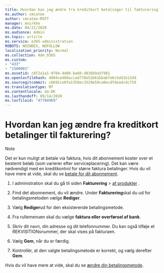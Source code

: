 ```yaml
---
title: Hvordan kan jeg ændre fra kreditkort betalinger til fakturering?
ms.author: cmcatee
author: cmcatee-MSFT
manager: mnirkhe
ms.date: 04/21/2020
ms.audience: Admin
ms.topic: article
ms.service: o365-administration
ROBOTS: NOINDEX, NOFOLLOW
localization_priority: Normal
ms.collection: Adm_O365
ms.custom:
- "433"
- "1500001"
ms.assetid: c8f2a1a1-9704-4d08-ba60-d836b9a5f981
ms.openlocfilehash: 4004ce468accad778e52b61bbab7e6c5dd1b13dd
ms.sourcegitcommit: c6692ce0fa1358ec3529e59ca0ecdfdea4cdc759
ms.translationtype: MT
ms.contentlocale: da-DK
ms.lasthandoff: 09/14/2020
ms.locfileid: "47704969"
---
```

# <a name="how-do-i-change-from-credit-card-payments-to-invoice"></a>Hvordan kan jeg ændre fra kreditkort betalinger til fakturering?

> [!NOTE]
> Det er kun muligt at betale via faktura, hvis dit abonnement koster over et bestemt beløb (som varierer efter serviceplacering). Det kan være nødvendigt med en kreditkontrol for større faktura betalinger. Hvis du vil have mere at vide, skal du se [betale for dit abonnement](https://docs.microsoft.com/microsoft-365/commerce/billing-and-payments/pay-for-your-subscription).

1. I administration skal du gå til siden **Fakturering**  >  [af produkter](https://go.microsoft.com/fwlink/p/?linkid=842054) .

2. Find det abonnement, du vil ændre. Under **Fakturering**skal du ud for betalingsmetoden vælge **Rediger**.

3. Vælg **Rediger**ud for den eksisterende betalingsmetode.

4. Fra rullemenuen skal du vælge **faktura eller overførsel af bank**.

5. Skriv dit navn, din adresse og dit telefonnummer. Du kan også tilføje et REKVISITIONsnummer, der skal vises på fakturaen.

6. Vælg **Gem**, når du er færdig.

7. Kontrollér, at den valgte betalingsmetode er korrekt, og vælg derefter **Gem**.

Hvis du vil have mere at vide, skal du se [ændre din betalingsmetode](https://docs.microsoft.com/microsoft-365/commerce/billing-and-payments/change-payment-method).